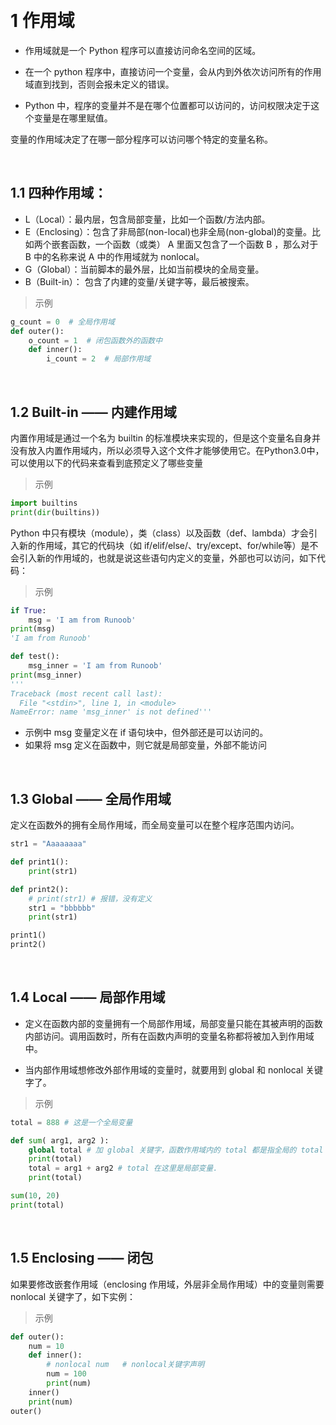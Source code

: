 
&emsp;
# 1 作用域

- 作用域就是一个 Python 程序可以直接访问命名空间的区域。

- 在一个 python 程序中，直接访问一个变量，会从内到外依次访问所有的作用域直到找到，否则会报未定义的错误。

- Python 中，程序的变量并不是在哪个位置都可以访问的，访问权限决定于这个变量是在哪里赋值。

变量的作用域决定了在哪一部分程序可以访问哪个特定的变量名称。

&emsp;
## 1.1 四种作用域：

- L（Local）：最内层，包含局部变量，比如一个函数/方法内部。
- E（Enclosing）：包含了非局部(non-local)也非全局(non-global)的变量。比如两个嵌套函数，一个函数（或类） A 里面又包含了一个函数 B ，那么对于 B 中的名称来说 A 中的作用域就为 nonlocal。
- G（Global）：当前脚本的最外层，比如当前模块的全局变量。
- B（Built-in）： 包含了内建的变量/关键字等，最后被搜索。

>示例
```python 
g_count = 0  # 全局作用域
def outer():
    o_count = 1  # 闭包函数外的函数中
    def inner():
        i_count = 2  # 局部作用域
```


&emsp;
## 1.2 Built-in —— 内建作用域
内置作用域是通过一个名为 builtin 的标准模块来实现的，但是这个变量名自身并没有放入内置作用域内，所以必须导入这个文件才能够使用它。在Python3.0中，可以使用以下的代码来查看到底预定义了哪些变量

>示例
```python
import builtins
print(dir(builtins))
```

Python 中只有模块（module），类（class）以及函数（def、lambda）才会引入新的作用域，其它的代码块（如 if/elif/else/、try/except、for/while等）是不会引入新的作用域的，也就是说这些语句内定义的变量，外部也可以访问，如下代码：

>示例
```python
if True:
    msg = 'I am from Runoob'
print(msg)
'I am from Runoob'

def test():
    msg_inner = 'I am from Runoob'
print(msg_inner)
'''
Traceback (most recent call last):
  File "<stdin>", line 1, in <module>
NameError: name 'msg_inner' is not defined'''
```
- 示例中 msg 变量定义在 if 语句块中，但外部还是可以访问的。
- 如果将 msg 定义在函数中，则它就是局部变量，外部不能访问

&emsp;
## 1.3 Global —— 全局作用域
定义在函数外的拥有全局作用域，而全局变量可以在整个程序范围内访问。
```python
str1 = "Aaaaaaaa"

def print1():
    print(str1)

def print2():
    # print(str1) # 报错，没有定义
    str1 = "bbbbbb"
    print(str1)

print1()
print2()
```


&emsp;
## 1.4 Local —— 局部作用域
- 定义在函数内部的变量拥有一个局部作用域，局部变量只能在其被声明的函数内部访问。调用函数时，所有在函数内声明的变量名称都将被加入到作用域中。

- 当内部作用域想修改外部作用域的变量时，就要用到 global 和 nonlocal 关键字了。
>示例
```python
total = 888 # 这是一个全局变量

def sum( arg1, arg2 ):
    global total # 加 global 关键字，函数作用域内的 total 都是指全局的 total
    print(total)
    total = arg1 + arg2 # total 在这里是局部变量.
    print(total)

sum(10, 20)
print(total)
```


&emsp;
## 1.5 Enclosing —— 闭包

如果要修改嵌套作用域（enclosing 作用域，外层非全局作用域）中的变量则需要 nonlocal 关键字了，如下实例：

>示例
```python
def outer():
    num = 10
    def inner():
        # nonlocal num   # nonlocal关键字声明
        num = 100
        print(num)
    inner()
    print(num)
outer()
```

